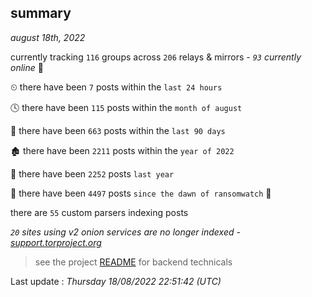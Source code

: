 
## summary
_august 18th, 2022_

currently tracking `116` groups across `206` relays & mirrors - _`93` currently online_ 📡

⏲ there have been `7` posts within the `last 24 hours`

🕓 there have been `115` posts within the `month of august`

📅 there have been `663` posts within the `last 90 days`

🏚 there have been `2211` posts within the `year of 2022`

🚀 there have been `2252` posts `last year`

🦕 there have been `4497` posts `since the dawn of ransomwatch` 🐣

there are `55` custom parsers indexing posts

_`20` sites using v2 onion services are no longer indexed - [support.torproject.org](https://support.torproject.org/onionservices/v2-deprecation/)_

> see the project [README](https://github.com/jmousqueton/ransomwatch#readme) for backend technicals



Last update : _Thursday 18/08/2022 22:51:42 (UTC)_

